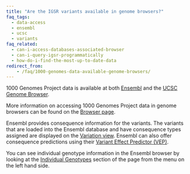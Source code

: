 ```yaml
---
title: "Are the IGSR variants available in genome browsers?"
faq_tags:
  - data-access
  - ensembl
  - ucsc
  - variants
faq_related:
  - can-i-access-databases-associated-browser
  - can-i-query-igsr-programmatically
  - how-do-i-find-the-most-up-to-date-data
redirect_from:
    - /faq/1000-genomes-data-available-genome-browsers/
---
```


1000 Genomes Project data is available at both [Ensembl](http://www.ensembl.org) and the [UCSC Genome Browser](http://genome.ucsc.edu/).

More information on accessing 1000 Genomes Project data in genome browsers can be found on the [Browser page](/1000-genomes-browsers).

Ensembl provides consequence information for the variants. The variants that are loaded into the Ensembl database and have consequence types assigned are displayed on the [Variation view]({{site.browser_url}}/Homo_sapiens/Variation/Mappings?db=core;r=6:74125388-74126388;v=rs311685;vdb=variation;vf=14071116).  Ensembl can also offer consequence predictions using their [Variant Effect Predictor (VEP)]({{site.browser_url}}/Homo_sapiens/UserData/UploadVariations?db=core).

You can see individual genotype information in the Ensembl browser by looking at the [Individual Genotypes]({{site.browser_url}}/Homo_sapiens/Variation/Individual?r=6:74125388-74126388;v=rs311685;vdb=variation;vf=14071116) section of the page from the menu on the left hand side.
